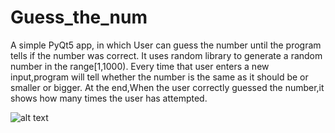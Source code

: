 # Guess_the_num
A simple PyQt5 app, in which User can guess the number until the program tells if the number was correct.
It uses random library to generate a random number in the range[1,1000).
Every time that user enters a new input,program will tell whether the number is the same as it should be or smaller or bigger.
At the end,When the user correctly guessed the number,it shows how many times the user has attempted.

![alt text](https://user-images.githubusercontent.com/92305900/137588862-c0eff7f7-eb8d-4653-b4f8-6369e836af92.png)

